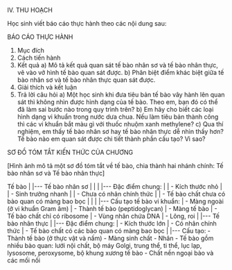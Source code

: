 IV. THU HOẠCH

Học sinh viết báo cáo thực hành theo các nội dung sau:

BÁO CÁO THỰC HÀNH

1. Mục đích
2. Cách tiến hành
3. Kết quả
   a) Mô tả kết quả quan sát tế bào nhân sơ và tế bào nhân thực, vẽ vào vở hình tế bào quan sát được.
   b) Phân biệt điểm khác biệt giữa tế bào nhân sơ và tế bào nhân thực quan sát được.
4. Giải thích và kết luận
5. Trả lời câu hỏi
   a) Một học sinh khi đưa tiêu bản tế bào vây hành lên quan sát thì không nhìn được hình dạng của tế bào. Theo em, bạn đó có thể đã làm sai bước nào trong quy trình trên?
   b) Em hãy cho biết các loại hình dạng vi khuẩn trong nước dưa chua. Nếu làm tiêu bản thành công thì các vi khuẩn bắt màu gì với thuốc nhuộm xanh methylene?
   c) Qua thí nghiệm, em thấy tế bào nhân sơ hay tế bào nhân thực dễ nhìn thấy hơn? Tế bào nào em quan sát được chi tiết thành phần cấu tạo? Vì sao?

SƠ ĐỒ TÓM TẮT KIẾN THỨC CỦA CHƯƠNG

[Hình ảnh mô tả một sơ đồ tóm tắt về tế bào, chia thành hai nhánh chính: Tế bào nhân sơ và Tế bào nhân thực]

Tế bào
|
|--- Tế bào nhân sơ
|    |
|    |--- Đặc điểm chung:
|    |    - Kích thước nhỏ
|    |    - Sinh trưởng nhanh
|    |    - Chưa có nhân chính thức
|    |    - Tế bào chất chưa có bào quan có màng bao bọc
|    |
|    |--- Cấu tạo tế bào vi khuẩn:
|         - Màng ngoài (ở vi khuẩn Gram âm)
|         - Thành tế bào (peptidoglycan)
|         - Màng tế bào
|         - Tế bào chất chỉ có ribosome
|         - Vùng nhân chứa DNA
|         - Lông, roi
|
|--- Tế bào nhân thực
     |
     |--- Đặc điểm chung:
     |    - Kích thước lớn
     |    - Có nhân chính thức
     |    - Tế bào chất có các bào quan có màng bao bọc
     |
     |--- Cấu tạo:
          - Thành tế bào (ở thực vật và nấm)
          - Màng sinh chất
          - Nhân
          - Tế bào gồm nhiều bào quan: lưới nội chất, bộ máy Golgi, trung thể, ti thể, lục lạp, lysosome, peroxysome, bộ khung xương tế bào
          - Chất nền ngoại bào và các mối nối